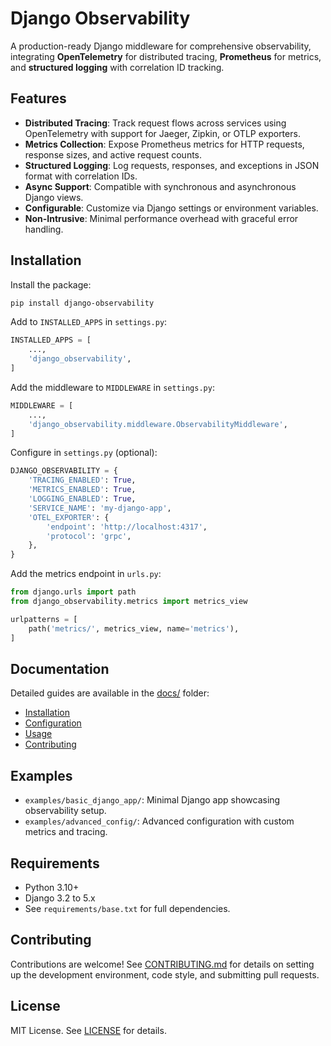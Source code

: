 # Django Observability

A production-ready Django middleware for comprehensive observability, integrating **OpenTelemetry** for distributed tracing, **Prometheus** for metrics, and **structured logging** with correlation ID tracking.

## Features
- **Distributed Tracing**: Track request flows across services using OpenTelemetry with support for Jaeger, Zipkin, or OTLP exporters.
- **Metrics Collection**: Expose Prometheus metrics for HTTP requests, response sizes, and active request counts.
- **Structured Logging**: Log requests, responses, and exceptions in JSON format with correlation IDs.
- **Async Support**: Compatible with synchronous and asynchronous Django views.
- **Configurable**: Customize via Django settings or environment variables.
- **Non-Intrusive**: Minimal performance overhead with graceful error handling.

## Installation
Install the package:
```bash
pip install django-observability
```

Add to `INSTALLED_APPS` in `settings.py`:
```python
INSTALLED_APPS = [
    ...,
    'django_observability',
]
```

Add the middleware to `MIDDLEWARE` in `settings.py`:
```python
MIDDLEWARE = [
    ...,
    'django_observability.middleware.ObservabilityMiddleware',
]
```

Configure in `settings.py` (optional):
```python
DJANGO_OBSERVABILITY = {
    'TRACING_ENABLED': True,
    'METRICS_ENABLED': True,
    'LOGGING_ENABLED': True,
    'SERVICE_NAME': 'my-django-app',
    'OTEL_EXPORTER': {
        'endpoint': 'http://localhost:4317',
        'protocol': 'grpc',
    },
}
```

Add the metrics endpoint in `urls.py`:
```python
from django.urls import path
from django_observability.metrics import metrics_view

urlpatterns = [
    path('metrics/', metrics_view, name='metrics'),
]
```

## Documentation
Detailed guides are available in the [docs/](docs/) folder:
- [Installation](docs/installation.md)
- [Configuration](docs/configuration.md)
- [Usage](docs/usage.md)
- [Contributing](docs/contributing.md)

## Examples
- `examples/basic_django_app/`: Minimal Django app showcasing observability setup.
- `examples/advanced_config/`: Advanced configuration with custom metrics and tracing.

## Requirements
- Python 3.10+
- Django 3.2 to 5.x
- See `requirements/base.txt` for full dependencies.

## Contributing
Contributions are welcome! See [CONTRIBUTING.md](docs/contributing.md) for details on setting up the development environment, code style, and submitting pull requests.

## License
MIT License. See [LICENSE](LICENSE) for details.
